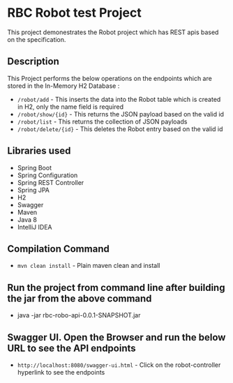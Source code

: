 # RBC Robot test Project
This project demonestrates the Robot project which has REST apis based on the specification.

## Description
This Project performs the below operations on the endpoints which are stored in the In-Memory H2 Database :
- `/robot/add` - This inserts the data into the Robot table which is created in H2, only the name field is required
- `/robot/show/{id}` - This returns the JSON payload based on the valid id
- `/robot/list` - This returns the collection of JSON payloads
- `/robot/delete/{id}` - This deletes the Robot entry based on the valid id

## Libraries used
- Spring Boot
- Spring Configuration
- Spring REST Controller
- Spring JPA
- H2
- Swagger
- Maven
- Java 8
- IntelliJ IDEA

## Compilation Command
- `mvn clean install` - Plain maven clean and install

## Run the project from command line after building the jar from the above command
-  java -jar rbc-robo-api-0.0.1-SNAPSHOT.jar

## Swagger UI. Open the Browser and run the below URL to see the API endpoints
- `http://localhost:8080/swagger-ui.html` - Click on the robot-controller hyperlink to see the endpoints



